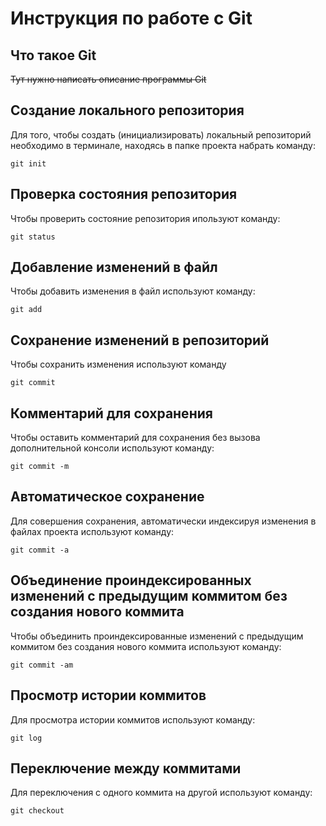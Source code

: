 # **Инструкция по работе с Git**

## Что такое Git

~~Тут нужно написать описание программы Git~~

## Создание локального репозитория

Для того, чтобы создать (инициализировать) локальный репозиторий необходимо в терминале, находясь в папке проекта набрать команду: 

    git init

## Проверка состояния репозитория

Чтобы проверить состояние репозитория ипользуют команду:

    git status

## Добавление изменений в файл

Чтобы добавить изменения в файл используют команду:

    git add

## Сохранение изменений в репозиторий

Чтобы сохранить изменения используют команду

    git commit

## Комментарий для сохранения

Чтобы оставить комментарий для сохранения без вызова дополнительной консоли используют команду:

    git commit -m

## Автоматическое сохранение

Для совершения сохранения, автоматически индексируя изменения в файлах
проекта используют команду:

    git commit -a

## Объединение проиндексированных изменений с предыдущим коммитом без создания нового коммита

Чтобы объединить проиндексированные изменений с предыдущим коммитом без создания нового коммита используют команду:

    git commit -am

## Просмотр истории коммитов

Для просмотра истории коммитов используют команду:

    git log

## Переключение между коммитами

Для переключения с одного коммита на другой используют команду:

    git checkout
